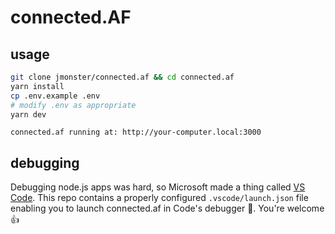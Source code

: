# connected.AF

## usage
```sh
git clone jmonster/connected.af && cd connected.af
yarn install
cp .env.example .env
# modify .env as appropriate
yarn dev
```
```
connected.af running at: http://your-computer.local:3000
```

## debugging
Debugging node.js apps was hard, so Microsoft made a thing called [VS Code](https://code.visualstudio.com). This repo contains a properly configured `.vscode/launch.json` file enabling you to launch connected.af in Code's debugger 🙌. You're welcome 👍

